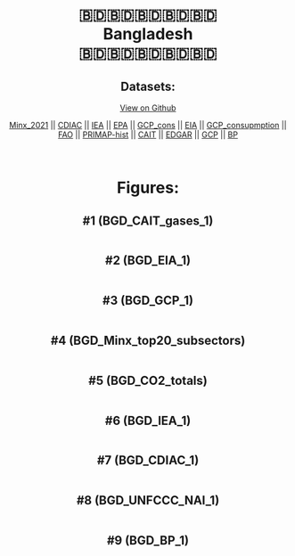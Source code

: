 
<center>
<h1 align="center">
🇧🇩🇧🇩🇧🇩🇧🇩🇧🇩
<br>
Bangladesh
<br>
🇧🇩🇧🇩🇧🇩🇧🇩🇧🇩
</h1>
<h2>Datasets:</h2>
<p><a href="https://github.com/dquintani/Greenhouse-Data/tree/master/country_data/BGD_Bangladesh/data">View on Github</a>
<br></p><p><a href="data/BGD_Minx_2021.csv">Minx_2021</a> || <a href="data/BGD_CDIAC.csv">CDIAC</a> || <a href="data/BGD_IEA.csv">IEA</a> || <a href="data/BGD_EPA.csv">EPA</a> || <a href="data/BGD_GCP_cons.csv">GCP_cons</a> || <a href="data/BGD_EIA.csv">EIA</a> || <a href="data/BGD_GCP_consupmption.csv">GCP_consupmption</a> || <a href="data/BGD_FAO.csv">FAO</a> || <a href="data/BGD_PRIMAP-hist.csv">PRIMAP-hist</a> || <a href="data/BGD_CAIT.csv">CAIT</a> || <a href="data/BGD_EDGAR.csv">EDGAR</a> || <a href="data/BGD_GCP.csv">GCP</a> || <a href="data/BGD_BP.csv">BP</a></p><p><br></p>
<h1>Figures:</h1><h2>#1 (BGD_CAIT_gases_1)</h2>
<p><img alt="" src="figures/BGD_CAIT_gases_1.png" /></p><h2>#2 (BGD_EIA_1)</h2>
<p><img alt="" src="figures/BGD_EIA_1.png" /></p><h2>#3 (BGD_GCP_1)</h2>
<p><img alt="" src="figures/BGD_GCP_1.png" /></p><h2>#4 (BGD_Minx_top20_subsectors)</h2>
<p><img alt="" src="figures/BGD_Minx_top20_subsectors.png" /></p><h2>#5 (BGD_CO2_totals)</h2>
<p><img alt="" src="figures/BGD_CO2_totals.png" /></p><h2>#6 (BGD_IEA_1)</h2>
<p><img alt="" src="figures/BGD_IEA_1.png" /></p><h2>#7 (BGD_CDIAC_1)</h2>
<p><img alt="" src="figures/BGD_CDIAC_1.png" /></p><h2>#8 (BGD_UNFCCC_NAI_1)</h2>
<p><img alt="" src="figures/BGD_UNFCCC_NAI_1.png" /></p><h2>#9 (BGD_BP_1)</h2>
<p><img alt="" src="figures/BGD_BP_1.png" /></p>
